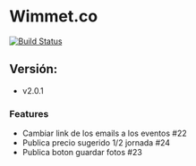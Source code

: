 # Wimmet.co

[![Build Status](https://travis-ci.com/rojasa19/wimet.svg?token=BjDRXithoZT25uYjeTFc&branch=develop)](https://travis-ci.com/rojasa19/wimet)

## Versión: 
- v2.0.1

### Features
- Cambiar link de los emails a los eventos #22
- Publica precio sugerido 1/2 jornada #24
- Publica boton guardar fotos #23
